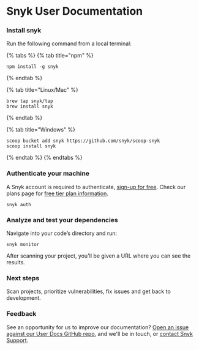 # Snyk User Documentation

### Install snyk

Run the following command from a local terminal:

{% tabs %}
{% tab title="npm" %}
```
npm install -g snyk
```
{% endtab %}

{% tab title="Linux/Mac" %}
```
brew tap snyk/tap
brew install snyk
```
{% endtab %}

{% tab title="Windows" %}
```
scoop bucket add snyk https://github.com/snyk/scoop-snyk
scoop install snyk
```
{% endtab %}
{% endtabs %}

### **Authenticate your machine**

A Snyk account is required to authenticate, [sign-up for free](https://snyk.io/login?cta=sign-up\&loc=nav\&page=support\_docs\_page). Check our plans page for [free tier plan information](https://snyk.io/plans/).

```
snyk auth
```

### **Analyze and test your dependencies**

Navigate into your code’s directory and run:

```
snyk monitor
```

After scanning your project, you'll be given a URL where you can see the results.

### Next steps

Scan projects, prioritize vulnerabilities, fix issues and get back to development.

### Feedback

See an opportunity for us to improve our documentation? [Open an issue against our User Docs GitHub repo](https://github.com/snyk/user-docs/issues), and we'll be in touch, or [contact Snyk Support](https://support.snyk.io/hc/en-us/requests/new).
